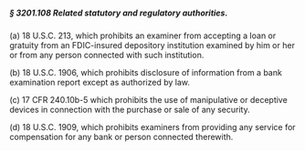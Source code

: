 ##### § 3201.108 Related statutory and regulatory authorities. #####

(a) 18 U.S.C. 213, which prohibits an examiner from accepting a loan or gratuity from an FDIC-insured depository institution examined by him or her or from any person connected with such institution.

(b) 18 U.S.C. 1906, which prohibits disclosure of information from a bank examination report except as authorized by law.

(c) 17 CFR 240.10b-5 which prohibits the use of manipulative or deceptive devices in connection with the purchase or sale of any security.

(d) 18 U.S.C. 1909, which prohibits examiners from providing any service for compensation for any bank or person connected therewith.